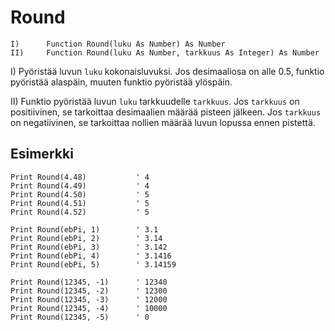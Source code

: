 <!--math-->
Round
====

```eppabasic
I)      Function Round(luku As Number) As Number
II)     Function Round(luku As Number, tarkkuus As Integer) As Number
```

I) Pyöristää luvun `luku` kokonaisluvuksi. Jos desimaaliosa on alle 0.5, funktio pyöristää alaspäin, muuten funktio pyöristää ylöspäin.

II) Funktio pyöristää luvun `luku` tarkkuudelle `tarkkuus`. Jos `tarkkuus` on positiivinen, se tarkoittaa desimaalien määrää pisteen jälkeen. Jos `tarkkuus` on negatiivinen, se tarkoittaa nollien määrää luvun lopussa ennen pistettä.

Esimerkki
---------
```eppabasic
Print Round(4.48)           ' 4
Print Round(4.49)           ' 4
Print Round(4.50)           ' 5
Print Round(4.51)           ' 5
Print Round(4.52)           ' 5

Print Round(ebPi, 1)        ' 3.1
Print Round(ebPi, 2)        ' 3.14
Print Round(ebPi, 3)        ' 3.142
Print Round(ebPi, 4)        ' 3.1416
Print Round(ebPi, 5)        ' 3.14159

Print Round(12345, -1)      ' 12340
Print Round(12345, -2)      ' 12300
Print Round(12345, -3)      ' 12000
Print Round(12345, -4)      ' 10000
Print Round(12345, -5)      ' 0
```
